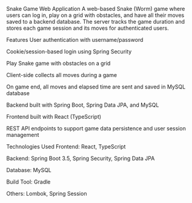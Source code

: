 Snake Game Web Application
A web-based Snake (Worm) game where users can log in, play on a grid with obstacles, and have all their moves saved to a backend database. The server tracks the game duration and stores each game session and its moves for authenticated users.

Features
User authentication with username/password

Cookie/session-based login using Spring Security

Play Snake game with obstacles on a grid

Client-side collects all moves during a game

On game end, all moves and elapsed time are sent and saved in MySQL database

Backend built with Spring Boot, Spring Data JPA, and MySQL

Frontend built with React (TypeScript)

REST API endpoints to support game data persistence and user session management

Technologies Used
Frontend: React, TypeScript

Backend: Spring Boot 3.5, Spring Security, Spring Data JPA

Database: MySQL

Build Tool: Gradle

Others: Lombok, Spring Session
